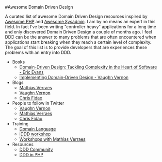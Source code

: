 #Awesome Domain Driven Design


A curated list of awesome Domain Driven Design resources inspired by [Awesome PHP](https://github.com/ziadoz/awesome-php) and [Awesome Sysadmin](https://github.com/kahun/awesome-sysadmin). I am by no means an expert in this field. In fact I've been writing "controller heavy" applications for a long time and only discovered Domain Driven Design a couple of months ago. I feel DDD can be the answer to many problems that are often encountered when applications start breaking when they reach a certain level of complexity. The goal of this list is to provide developers that are experiences these problems with an entry into DDD.



- Books
    - [Domain-Driven Design: Tackling Complexity in the Heart of Software - Eric Evans](http://www.amazon.ca/Domain-Driven-Design-Tackling-Complexity-Software/dp/0321125215)
    - [Implementing Domain-Driven Design - Vaughn Vernon](http://www.amazon.ca/Implementing-Domain-Driven-Design-Vaughn-Vernon/dp/0321834577)
- Blogs
    - [Mathias Verraes](http://verraes.net/#blog)
    - [Vaughn Vernon](http://vaughnvernon.co/)
    - [Chris Fidao](http://fideloper.com/)
- People to follow in Twitter
    - [Vaughn Vernon](https://twitter.com/VaughnVernon)
    - [Mathias Verraes](https://twitter.com/mathiasverraes)
    - [Chris Fidao](https://twitter.com/fideloper)
- Training
    - [Domain Language](http://domainlanguage.com/)
    - [iDDD workshop](http://idddworkshop.com/)
    - [Workshops with Mathias Verraes](http://verraes.net/workshops/)
- Resources
    - [DDD Community](http://dddcommunity.org/)
    - [DDD in PHP](https://groups.google.com/forum/m/#!forum/dddinphp)


